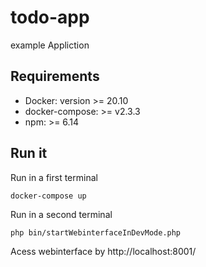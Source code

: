 # todo-app
example Appliction
## Requirements
* Docker: version >= 20.10
* docker-compose: >= v2.3.3
* npm: >= 6.14

## Run it
Run in a first terminal
```
docker-compose up
```
Run in a second terminal
```
php bin/startWebinterfaceInDevMode.php
```
Acess webinterface by http://localhost:8001/